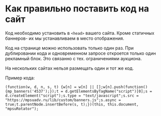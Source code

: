 # Как правильно поставить код на сайт



Код необходимо установить в `<head>` вашего сайта. Кроме статичных баннеров- их мы устанавливаем в место отображения.

Код на странице можно использовать только один раз. При дублировании кода и одновременном запросе откроется только один рекламный блок. Это связанно с тех. ограничениями аукциона.

На нескольких сайтах нельзя размещать один и тот же код.

Пример кода:

`(function(w, d, n, s, t) {w[n] = w[n] || [];w[n].push(function() {mp_banners('4537');});t = d.getElementsByTagName("script")[0];s = d.createElement("script");s.type = "text/javascript";s.src = "https://mpsuadv.ru/lib/custom/banners.js";s.async = true;t.parentNode.insertBefore(s, t);})(this, this.document, "mpsuRotator");`

